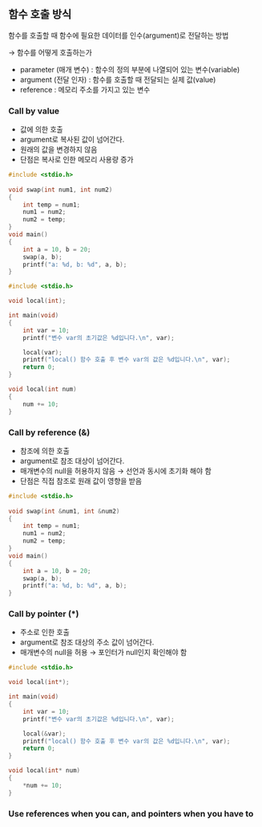 ## 함수 호출 방식


함수를 호출할 때 함수에 필요한 데이터를 인수(argument)로 전달하는 방법

→ 함수를 어떻게 호출하는가

- parameter (매개 변수) : 함수의 정의 부분에 나열되어 있는 변수(variable)
- argument (전달 인자) : 함수를 호출할 때 전달되는 실제 값(value)
- reference : 메모리 주소를 가지고 있는 변수

### **Call by value**

- 값에 의한 호출
- argument로 복사된 값이 넘어간다.
- 원래의 값을 변경하지 않음
- 단점은 복사로 인한 메모리 사용량 증가

```cpp
#include <stdio.h>
 
void swap(int num1, int num2)
{
    int temp = num1;
    num1 = num2;
    num2 = temp;
}
void main()
{
    int a = 10, b = 20;
    swap(a, b);
    printf("a: %d, b: %d", a, b);
}
```

```cpp
#include <stdio.h>

void local(int);

int main(void)
{
	int var = 10;
	printf("변수 var의 초기값은 %d입니다.\n", var);

	local(var);
	printf("local() 함수 호출 후 변수 var의 값은 %d입니다.\n", var);
	return 0;
}

void local(int num)
{
	num += 10;
}
```

### **Call by reference (&)**

- 참조에 의한 호출
- argument로 참조 대상이 넘어간다.
- 매개변수의 null을 허용하지 않음 → 선언과 동시에 초기화 해야 함
- 단점은 직접 참조로 원래 값이 영향을 받음

```cpp
#include <stdio.h>
 
void swap(int &num1, int &num2)
{
    int temp = num1;
    num1 = num2;
    num2 = temp;
}
void main()
{
    int a = 10, b = 20;
    swap(a, b);
    printf("a: %d, b: %d", a, b);
}
```

### **Call by pointer (*)**

- 주소로 인한 호출
- argument로 참조 대상의 주소 값이 넘어간다.
- 매개변수의 null을 허용 → 포인터가 null인지 확인해야 함

```cpp
#include <stdio.h>

void local(int*);

int main(void)
{
	int var = 10;
	printf("변수 var의 초기값은 %d입니다.\n", var);

	local(&var);
	printf("local() 함수 호출 후 변수 var의 값은 %d입니다.\n", var);									
	return 0;
}

void local(int* num)
{
	*num += 10;
}
```

### **Use references when you can**, and pointers when you have to
